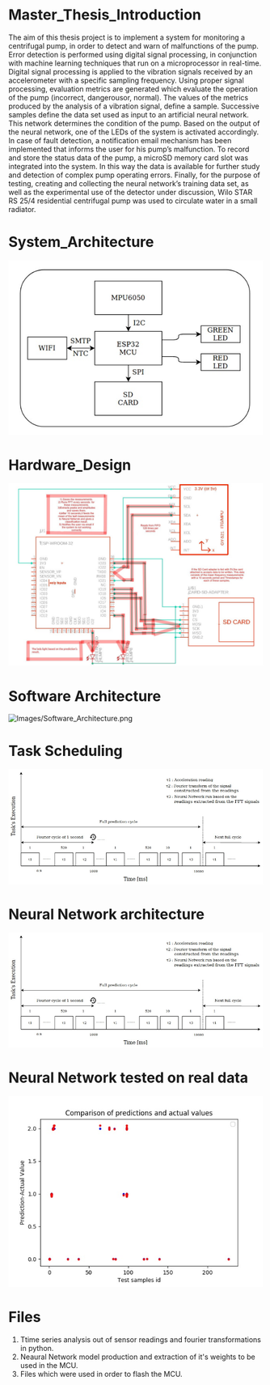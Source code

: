 # Master_Thesis_Introduction
The aim of this thesis project is to implement a system for monitoring a centrifugal pump, in order to detect and warn of malfunctions of the
pump. Error detection is performed using digital signal processing, in conjunction with machine learning techniques that run on a microprocessor
in real-time.
Digital signal processing is applied to the vibration signals received by an accelerometer with a specific sampling frequency. Using proper signal processing, 
evaluation metrics are generated which evaluate the operation of the pump (incorrect, dangerousor, normal).
The values of the metrics produced by the analysis of a vibration signal, define a sample. Successive samples define the data
set used as input to an artificial neural network. This network determines the condition of the pump. Based on the output of the neural network,
one of the LEDs of the system is activated accordingly. In case of fault detection, a notification email mechanism has been implemented that informs
the user for his pump’s malfunction. To record and store the status data of the pump, a microSD memory card slot was integrated into the
system. In this way the data is available for further study and detection of complex pump operating errors. Finally, for the purpose of testing, creating and
collecting the neural network’s training data set, as well as the experimental use of the detector under discussion, Wilo STAR RS 25/4 residential
centrifugal pump was used to circulate water in a small radiator.

# System_Architecture
![Images/System_Arch.jpg](Images/System_Arch.jpg)

# Hardware_Design
![Images/Hardware_Design.jpg](Images/Hardware_Design.jpg)

# Software Architecture
![Images/Software_Architecture.png](Images/Software_Architecture.jpg)

# Task Scheduling
![time_analysis.jpg](time_analysis.jpg)

# Neural Network architecture
![time_analysis.jpg](time_analysis.jpg)

# Neural Network tested on real data
![NN_Test.jpg](NN_Test.jpg)

# Files
1) Τtime series analysis out of sensor readings and fourier transformations in python.
2) Neaural Network model production and extraction of it's weights to be used in the MCU.
3) Files which were used in order to flash the MCU.
